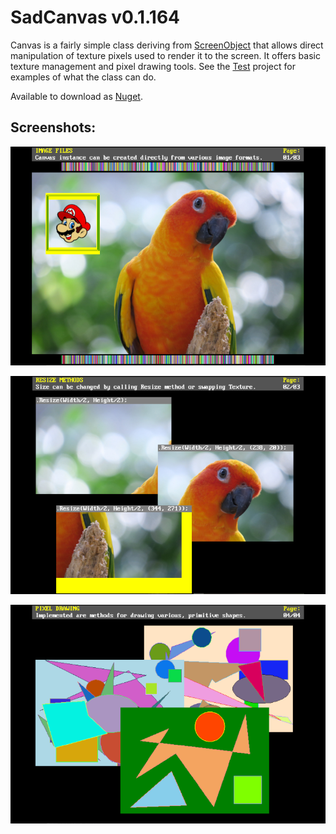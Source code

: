 # SadCanvas v0.1.164
Canvas is a fairly simple class deriving from 
[ScreenObject](https://github.com/Thraka/SadConsole/blob/master/SadConsole/ScreenObject.cs) 
that allows direct manipulation of texture pixels used to render it to the screen. 
It offers basic texture management and pixel drawing tools. See the [Test](https://github.com/RychuP/SadCanvas/tree/master/Test)
project for examples of what the class can do.

Available to download as [Nuget](https://www.nuget.org/packages/SadCanvas).

## Screenshots:

![Loading Images](https://github.com/RychuP/SadCanvas/blob/master/screenshot.png)

![Resizing](https://github.com/RychuP/SadCanvas/blob/master/screenshot_resize.png)

![Pixel Drawing](https://github.com/RychuP/SadCanvas/blob/master/screenshot_drawing_filled.png)
